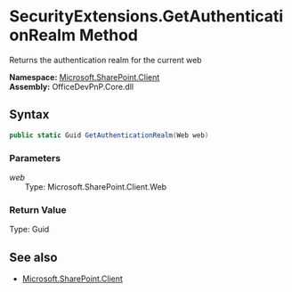 # SecurityExtensions.GetAuthenticationRealm Method  
Returns the authentication realm for the current web  

**Namespace:** [Microsoft.SharePoint.Client](Microsoft.SharePoint.Client.md)  
**Assembly:** OfficeDevPnP.Core.dll  
## Syntax
```C#
public static Guid GetAuthenticationRealm(Web web)
```
### Parameters
*web*  
&emsp;&emsp;Type: Microsoft.SharePoint.Client.Web  

### Return Value
Type: Guid  


## See also
- [Microsoft.SharePoint.Client](Microsoft.SharePoint.Client.md)

